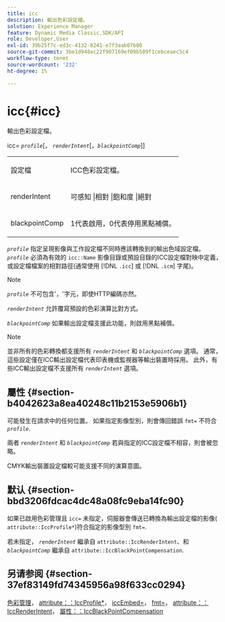 ```yaml
---
title: icc
description: 輸出色彩設定檔。
solution: Experience Manager
feature: Dynamic Media Classic,SDK/API
role: Developer,User
exl-id: 39b25f7c-ed3c-4132-8241-e7f3aab07b00
source-git-commit: 3be1d948ac22f907169ef09b509f1cebceaec5c4
workflow-type: tm+mt
source-wordcount: '232'
ht-degree: 1%

---
```


# icc{#icc}

輸出色彩設定檔。

icc= *`profile`*[， *`renderIntent`*[，*`blackpointComp`*]]

<table id="simpletable_DF1914FD351E4F2BA61372A52F0CFFBF"> 
 <tr class="strow"> 
  <td class="stentry"> <p><span class="codeph"> <span class="varname"> 設定檔</span></span> </p></td> 
  <td class="stentry"> <p>ICC色彩設定檔。 </p></td> 
 </tr> 
 <tr class="strow"> 
  <td class="stentry"> <p><span class="codeph"> <span class="varname"> renderIntent </span> </span> </p></td> 
  <td class="stentry"> <p>可感知 |相對 |飽和度 |絕對 </p></td> 
 </tr> 
 <tr class="strow"> 
  <td class="stentry"> <p><span class="codeph"> <span class="varname"> blackpointComp</span> </span> </p></td> 
  <td class="stentry"> <p>1代表啟用，0代表停用黑點補償。 </p></td> 
 </tr> 
</table>

*`profile`* 指定呈現影像與工作設定檔不同時應該轉換到的輸出色域設定檔。 *`profile`* 必須為有效的 `icc::Name` 影像目錄或預設目錄的ICC設定檔對映中定義，或設定檔檔案的相對路徑(通常使用 [!DNL `.icc`] 或 [!DNL `.icm`] 字尾)。

>[!NOTE]
>
>*`profile`* 不可包含&#39;，&#39;字元，即使HTTP編碼亦然。

*`renderIntent`* 允許覆寫預設的色彩演算比對方式。

*`blackpointComp`* 如果輸出設定檔支援此功能，則啟用黑點補償。

>[!NOTE]
>
>並非所有的色彩轉換都支援所有 *`renderIntent`* 和 *`blackpointComp`* 選項。 通常，這些設定僅在ICC輸出設定檔代表印表機或監視器等輸出裝置時採用。 此外，有些ICC輸出設定檔不支援所有 *`renderIntent`* 選項。

## 屬性 {#section-b4042623a8ea40248c11b2153e5906b1}

可能發生在請求中的任何位置。 如果指定影像型別，則會傳回錯誤 `fmt=` 不符合 *`profile`*.

兩者 *`renderIntent`* 和 *`blackpointComp`* 若與指定的ICC設定檔不相容，則會被忽略。

CMYK輸出裝置設定檔較可能支援不同的演算意圖。

## 默认 {#section-bbd3206fdcac4dc48a08fc9eba14fc90}

如果已啟用色彩管理且 `icc=` 未指定，伺服器會傳送已轉換為輸出設定檔的影像( `attribute::IccProfile*`)符合指定的影像型別 `fmt=`.

若未指定， *`renderIntent`* 繼承自 `attribute::IccRenderIntent`、和 *`blackpointComp`* 繼承自 `attribute::IccBlackPointCompensation`.

## 另请参阅 {#section-37ef83149fd74345956a98f633cc0294}

[色彩管理](../../../../../ir-api/http-protocol/image-rendering-api-ref/c-ir-http-protocol-ref/c-ir-http-protocol-syntax-and-features/c-ir-color-management.md#concept-7bac7c2c41be42c1b301eae80abe6b8d)， [attribute：：IccProfile*](../../../../../ir-api/material-cat/image-rendering-api-ref/c-ir-material-catalog/c-ir-attributes-reference/r-ir-iccprofilecmyk.md#reference-55aead2d924847ffbd1be4c46add7127)， [iccEmbed=](../../../../../ir-api/http-protocol/image-rendering-api-ref/c-ir-http-protocol-ref/c-ir-http-protocol-command-reference/r-ir-iccembed.md#reference-47a433138c7c4b29b9b29871b2491a7f)， [fmt=](../../../../../ir-api/http-protocol/image-rendering-api-ref/c-ir-http-protocol-ref/c-ir-http-protocol-command-reference/r-ir-fmt.md#reference-4c743f67d56b47c5b774fcc900ff758c)， [attribute：：IccRenderIntent](../../../../../ir-api/material-cat/image-rendering-api-ref/c-ir-material-catalog/c-ir-attributes-reference/r-ir-iccrenderintent.md#reference-3b80b7a4c25545a593c5076f318b5c40)， [屬性：：IccBlackPointCompensation](../../../../../ir-api/material-cat/image-rendering-api-ref/c-ir-material-catalog/c-ir-attributes-reference/r-ir-iccblackpointcompensation.md#reference-d939b0cdf6564baaa88deb1059e3b7f0)
